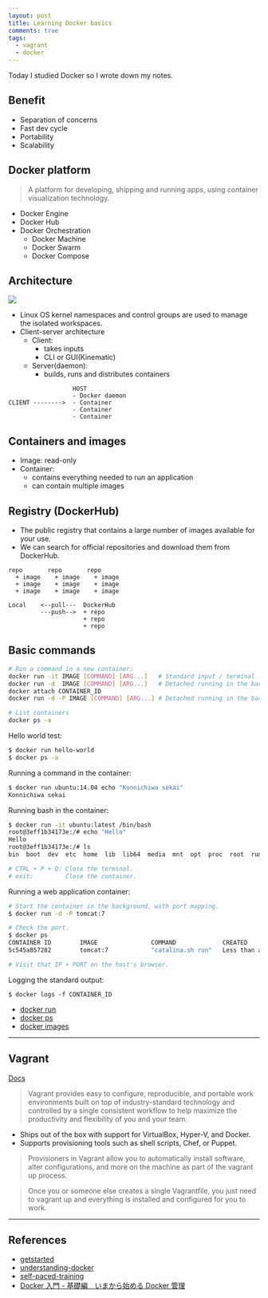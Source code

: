 ```yaml
---
layout: post
title: Learning Docker basics
comments: true
tags:
  - vagrant
  - docker
---
```


Today I studied Docker so I wrote down my notes.

## Benefit

- Separation of concerns
- Fast dev cycle
- Portability
- Scalability

## Docker platform

> A platform for developing, shipping and running apps, using container visualization technology.

- Docker Engine
- Docker Hub
- Docker Orchestration
  - Docker Machine
  - Docker Swarm
  - Docker Compose

## Architecture

![](https://docs.docker.com/engine/article-img/architecture.svg)

- Linux OS kernel namespaces and control groups are used to manage the isolated workspaces.
- Client-server architecture
  - Client:
    - takes inputs
    - CLI or GUI(Kinematic)
  - Server(daemon):
    - builds, runs and distributes containers

```
                  HOST
                  - Docker daemon
CLIENT -------->  - Container
                  - Container
                  - Container
```

## Containers and images

- Image: read-only
- Container:
  - contains everything needed to run an application
  - can contain multiple images

## Registry (DockerHub)

- The public registry that contains a large number of images available for your use.
- We can search for official repositories and download them from DockerHub.

```
repo       repo       repo
  + image    + image    + image
  + image    + image    + image
  + image    + image    + image
```

```
Local    <--pull---  DockerHub
         ---push-->  + repo
                     + repo
                     + repo
```

## Basic commands

```bash
# Run a command in a new container:
docker run -it IMAGE [COMMAND] [ARG...]   # Standard input / terminal
docker run -d  IMAGE [COMMAND] [ARG...]   # Detached running in the background
docker attach CONTAINER_ID
docker run -d -P IMAGE [COMMAND] [ARG...] # Detached running in the background, mapping ports

# List containers
docker ps -a
```

Hello world test:

```bash
$ docker run hello-world
$ docker ps -a
```

Running a command in the container:

```bash
$ docker run ubuntu:14.04 echo "Konnichiwa sekai"
Konnichiwa sekai
```

Running bash in the container:

```bash
$ docker run -it ubuntu:latest /bin/bash
root@3eff1b34173e:/# echo "Hello"
Hello
root@3eff1b34173e:/# ls
bin  boot  dev  etc  home  lib  lib64  media  mnt  opt  proc  root  run  sbin  srv  sys  tmp  usr  var

# CTRL + P + Q: Close the terminal.
# exit:         Close the container.
```

Running a web application container:

```bash
# Start the container in the background, with port mapping.
$ docker run -d -P tomcat:7

# Check the port.
$ docker ps
CONTAINER ID        IMAGE               COMMAND             CREATED                  STATUS              PORTS                     NAMES
5c545a857282        tomcat:7            "catalina.sh run"   Less than a second ago   Up 6 seconds        0.0.0.0:32768->8080/tcp   elated_lovelace

# Visit that IP + PORT on the host's browser.
```

Logging the standard output:

```
$ docker logs -f CONTAINER_ID
```

- [docker run](https://docs.docker.com/engine/reference/commandline/run/)
- [docker ps](https://docs.docker.com/engine/reference/commandline/ps/)
- [docker images](https://docs.docker.com/engine/reference/commandline/images/)

---

## Vagrant

[Docs](https://www.vagrantup.com/docs/getting-started/index.html)

> Vagrant provides easy to configure, reproducible, and portable work environments built on top of industry-standard technology and controlled by a single consistent workflow to help maximize the productivity and flexibility of you and your team.

- Ships out of the box with support for VirtualBox, Hyper-V, and Docker.
- Supports provisioning tools such as shell scripts, Chef, or Puppet.

> Provisioners in Vagrant allow you to automatically install software, alter configurations, and more on the machine as part of the vagrant up process.

> Once you or someone else creates a single Vagrantfile, you just need to vagrant up and everything is installed and configured for you to work.

---

## References

- [getstarted](https://docs.docker.com/engine/getstarted/)
- [understanding-docker](https://docs.docker.com/engine/understanding-docker/)
- [self-paced-training](https://training.docker.com/self-paced-training)
- [Docker 入門 - 基礎編　いまから始める Docker 管理](http://www.slideshare.net/zembutsu/introduction-to-docker-management-and-operations-basic)
